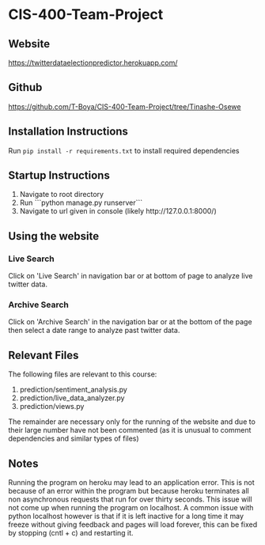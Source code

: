 # CIS-400-Team-Project

## Website
https://twitterdataelectionpredictor.herokuapp.com/

## Github
https://github.com/T-Boya/CIS-400-Team-Project/tree/Tinashe-Osewe

## Installation Instructions
Run ```pip install -r requirements.txt``` to install required dependencies

## Startup Instructions
<ol>
<li>Navigate to root directory</li>
<li>Run ```python manage.py runserver```</li>
<li>Navigate to url given in console (likely http://127.0.0.1:8000/)</li>
</ol>

## Using the website
### Live Search
Click on 'Live Search' in navigation bar or at bottom of page to analyze live twitter data.

### Archive Search
Click on 'Archive Search' in the navigation bar or at the bottom of the page then select a date range to analyze past twitter data.

## Relevant Files
The following files are relevant to this course:
<ol>
<li>prediction/sentiment_analysis.py</li>
<li>prediction/live_data_analyzer.py</li>
<li>prediction/views.py</li>
</ol>
The remainder are necessary only for the running of the website and due to their large number have not been commented (as it is unusual
to comment dependencies and similar types of files)

## Notes
Running the program on heroku may lead to an application error. This is not because of an error within the program but because heroku terminates all non asynchronous requests that run for over thirty seconds. This issue will not come up when running the program on localhost. A common issue with python localhost however is that if it is left inactive for a long time it may freeze without giving feedback and pages will load forever, this can be fixed by stopping (cntl + c) and restarting it.